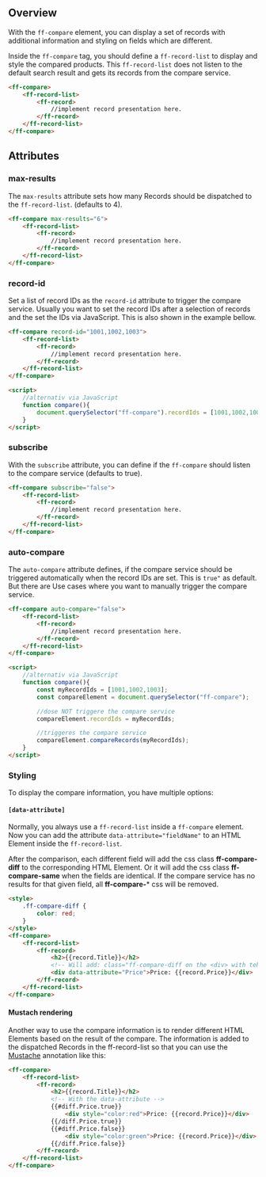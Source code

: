 ## Overview
With the `ff-compare` element, you can display a set of records with additional information and styling on
fields which are different.

Inside the `ff-compare` tag, you should define a `ff-record-list` to display and style the compared products.
This `ff-record-list` does not listen to the default search result and gets its records from the compare service.

```html
<ff-compare>
    <ff-record-list>
        <ff-record>
            //implement record presentation here.
        </ff-record>
    </ff-record-list>
</ff-compare>
```

## Attributes

### max-results

The `max-results` attribute sets how many Records should be dispatched to the `ff-record-list`. (defaults to 4).

```html
<ff-compare max-results="6">
    <ff-record-list>
        <ff-record>
            //implement record presentation here.
        </ff-record>
    </ff-record-list>
</ff-compare>
```

### record-id

Set a list of record IDs as the `record-id` attribute to trigger the compare service. Usually you want
to set the record IDs after a selection of records and the set the IDs via JavaScript. This is also shown in the
example bellow.

```html
<ff-compare record-id="1001,1002,1003">
    <ff-record-list>
        <ff-record>
            //implement record presentation here.
        </ff-record>
    </ff-record-list>
</ff-compare>

<script>
    //alternativ via JavaScript
    function compare(){
        document.querySelector("ff-compare").recordIds = [1001,1002,1003];
    }
</script>
```

### subscribe

With the `subscribe` attribute, you can define if the `ff-compare` should listen to the compare service (defaults to true).

```html
<ff-compare subscribe="false">
    <ff-record-list>
        <ff-record>
            //implement record presentation here.
        </ff-record>
    </ff-record-list>
</ff-compare>
```

### auto-compare

The `auto-compare` attribute defines, if the compare service should be triggered automatically when the
record IDs are set. This is `true"` as default. But there are Use cases where you want to manually
trigger the compare service.

```html
<ff-compare auto-compare="false">
    <ff-record-list>
        <ff-record>
            //implement record presentation here.
        </ff-record>
    </ff-record-list>
</ff-compare>

<script>
    //alternativ via JavaScript
    function compare(){
        const myRecordIds = [1001,1002,1003];
        const compareElement = document.querySelector("ff-compare");

        //dose NOT triggere the compare service
        compareElement.recordIds = myRecordIds;

        //triggeres the compare service
        compareElement.compareRecords(myRecordIds);
    }
</script>
```

### Styling

To display the compare information, you have multiple options:

#### `[data-attribute]`

Normally, you always use a `ff-record-list` inside a `ff-compare` element.
Now you can add the attribute `data-attribute="fieldName"` to an HTML Element inside the `ff-record-list`.


After the comparison, each different field will add the css class **ff-compare-diff** to the
corresponding HTML Element. Or it will add the css class **ff-compare-same** when the fields are identical.
If the compare service has no results for that given field, all **ff-compare-*** css will be removed.

```html
<style>
    .ff-compare-diff {
        color: red;
    }
</style>
<ff-compare>
    <ff-record-list>
        <ff-record>
            <h2>{{record.Title}}</h2>
            <!-- Will add: class="ff-compare-diff on the <div> with teh data-attribute"-->
            <div data-attribute="Price">Price: {{record.Price}}</div>
        </ff-record>
    </ff-record-list>
</ff-compare>
```

#### Mustach rendering

Another way to use the compare information is to render different HTML Elements based on the result of the compare.
The information is added to the dispatched Records in the ff-record-list so that you can use the
[Mustache](http://mustache.github.io/) annotation like this:

```html
<ff-compare>
    <ff-record-list>
        <ff-record>
            <h2>{{record.Title}}</h2>
            <!-- With the data-attribute -->
            {{#diff.Price.true}}
                <div style="color:red">Price: {{record.Price}}</div>
            {{/diff.Price.true}}
            {{#diff.Price.false}}
                <div style="color:green">Price: {{record.Price}}</div>
            {{/diff.Price.false}}
        </ff-record>
    </ff-record-list>
</ff-compare>
```